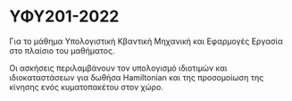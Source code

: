 # ΥΦΥ201-2022
Για το μάθημα Υπολογιστική Κβαντική Μηχανική και Εφαρμογές
Εργασία στο πλαίσιο του μαθήματος.

Οι ασκήσεις περιλαμβάνουν τον υπολογισμό ιδιοτιμών και ιδιοκαταστάσεων για δωθήσα Hamiltonian και της προσομοίωση της κίνησης ενός κυματοπακέτου στον χώρο.

